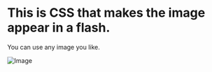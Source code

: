 # This is CSS that makes the image appear in a flash.

You can use any image you like.

![Image](https://github.com/user-attachments/assets/2e6c5d96-b2ce-4e9e-b751-e35c59be3cd2)
